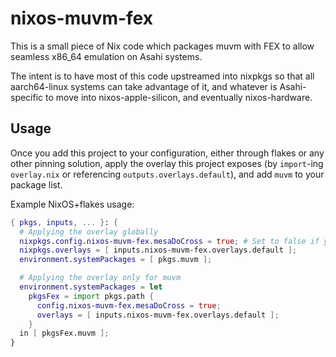 # nixos-muvm-fex

This is a small piece of Nix code which packages muvm with FEX to allow seamless x86_64 emulation on Asahi systems.

The intent is to have most of this code upstreamed into nixpkgs so that all aarch64-linux systems can take advantage of it,
and whatever is Asahi-specific to move into nixos-apple-silicon, and eventually nixos-hardware.

## Usage

Once you add this project to your configuration, either through flakes or any other pinning solution,
apply the overlay this project exposes (by `import`-ing `overlay.nix` or referencing `outputs.overlays.default`),
and add `muvm` to your package list.

Example NixOS+flakes usage:
```nix
{ pkgs, inputs, ... }: {
  # Applying the overlay globally
  nixpkgs.config.nixos-muvm-fex.mesaDoCross = true; # Set to false if you have an x86_64 builder available
  nixpkgs.overlays = [ inputs.nixos-muvm-fex.overlays.default ];
  environment.systemPackages = [ pkgs.muvm ];

  # Applying the overlay only for muvm
  environment.systemPackages = let
    pkgsFex = import pkgs.path {
      config.nixos-muvm-fex.mesaDoCross = true;
      overlays = [ inputs.nixos-muvm-fex.overlays.default ];
    }
  in [ pkgsFex.muvm ];
}
```

